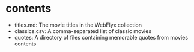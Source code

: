 # contents

* titles.md: The movie titles in the WebFlyx collection
* classics.csv: A comma-separated list of classic movies
* quotes: A directory of files containing memorable quotes from movies contents
